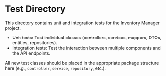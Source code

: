 # Test Directory

This directory contains unit and integration tests for the Inventory Manager project.

- Unit tests: Test individual classes (controllers, services, mappers, DTOs, entities, repositories).
- Integration tests: Test the interaction between multiple components and the API endpoints.

All new test classes should be placed in the appropriate package structure here (e.g., `controller`, `service`, `repository`, etc.).
